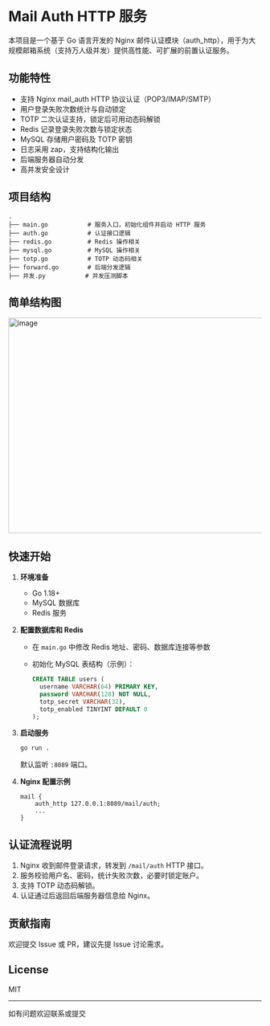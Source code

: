 # Mail Auth HTTP 服务

本项目是一个基于 Go 语言开发的 Nginx 邮件认证模块（auth_http），用于为大规模邮箱系统（支持万人级并发）提供高性能、可扩展的前置认证服务。

## 功能特性

- 支持 Nginx mail_auth HTTP 协议认证（POP3/IMAP/SMTP）
- 用户登录失败次数统计与自动锁定
- TOTP 二次认证支持，锁定后可用动态码解锁
- Redis 记录登录失败次数与锁定状态
- MySQL 存储用户密码及 TOTP 密钥
- 日志采用 zap，支持结构化输出
- 后端服务器自动分发
- 高并发安全设计

## 项目结构

```
.
├── main.go           # 服务入口，初始化组件并启动 HTTP 服务
├── auth.go           # 认证接口逻辑
├── redis.go          # Redis 操作相关
├── mysql.go          # MySQL 操作相关
├── totp.go           # TOTP 动态码相关
├── forward.go        # 后端分发逻辑
├── 并发.py           # 并发压测脚本
```

## 简单结构图

<img width="761" height="429" alt="image" src="https://github.com/user-attachments/assets/ec244afb-8b58-4c7f-b0ba-8e489c6f02ba" />

## 快速开始

1. **环境准备**
   - Go 1.18+
   - MySQL 数据库
   - Redis 服务

2. **配置数据库和 Redis**
   - 在 `main.go` 中修改 Redis 地址、密码、数据库连接等参数
   - 初始化 MySQL 表结构（示例）：

     ```sql
     CREATE TABLE users (
       username VARCHAR(64) PRIMARY KEY,
       password VARCHAR(128) NOT NULL,
       totp_secret VARCHAR(32),
       totp_enabled TINYINT DEFAULT 0
     );
     ```

3. **启动服务**

   ```bash
   go run .
   ```

   默认监听 `:8089` 端口。

4. **Nginx 配置示例**

   ```
   mail {
       auth_http 127.0.0.1:8089/mail/auth;
       ...
   }
   ```

## 认证流程说明

1. Nginx 收到邮件登录请求，转发到 `/mail/auth` HTTP 接口。
2. 服务校验用户名、密码，统计失败次数，必要时锁定账户。
3. 支持 TOTP 动态码解锁。
4. 认证通过后返回后端服务器信息给 Nginx。

## 贡献指南

欢迎提交 Issue 或 PR，建议先提 Issue 讨论需求。

## License

MIT

---


如有问题欢迎联系或提交
